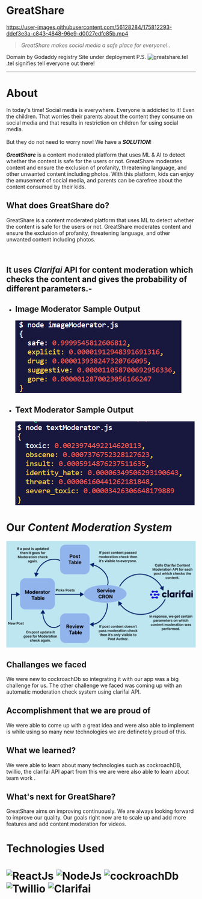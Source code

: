 # **GreatShare**



https://user-images.githubusercontent.com/56128284/175812293-ddef3e3a-c843-4848-96e9-d0027edfc85b.mp4


> *GreatShare makes social media a safe place for everyone!..*

Domain by Godaddy registry
Site under deployment
P.S. ![greatshare.tel]() 
.tel signifies tell everyone out there!

<hr>

# About


 In today's time! Social media is everywhere. Everyone is addicted to it! Even the children. That worries their parents about the content they consume on social media and that results in restriction on children for      using social media. 
 <br></br>
 But they do not need to worry now! We have a
        *__SOLUTION__*!
<br></br>
 *__GreatShare__* is a content moderated platform that uses ML & AI to detect
          whether the content is safe for the users or not. GreatShare moderates
          content and ensure the exclusion of profanity, threatening language,
          and other unwanted content including photos.
  With this platform, kids can enjoy the amusement of social media, and
        parents can be carefree about the content consumed by their kids.
        
## What does GreatShare do?


 GreatShare is a content moderated platform that uses ML to detect
          whether the content is safe for the users or not. GreatShare moderates
          content and ensure the exclusion of profanity, threatening language,
          and other unwanted content including photos.

<br/>

It uses  *__Clarifai__*  API for content moderation which checks the content and gives the probability of different parameters.-
-
- ## Image Moderator Sample Output
  ![](/frontend/src/Images/imageM.PNG)

- ## Text Moderator Sample Output
  ![](/frontend/src/Images/textM.PNG)  

          
# Our *__Content Moderation System__*

![](/frontend/src/Images/flow.png)   
     
     
     
## Challanges we faced

We were new to cockroachDb so integrating it with our app was a big challenge for us.
The other challenge we faced was coming up with an automatic moderation check system using clarifai API.


## Accomplishment that we are proud of


We were able to come up with a great idea and were also able to implement is while using so many new technologies we are definetely proud of this.


## What we learned?

We were able to learn about many technologies such as cockroachDB, twillio, the clarifai API apart from this we are were also able to learn about team work .



## What's next for GreatShare?


GreatShare aims on improving continuously. We are always looking forward to improve our quality. Our goals right now are to scale up and add more features and add content moderation for videos.



# Technologies Used 


 
#  ![ReactJs](https://logos-download.com/wp-content/uploads/2016/09/React_logo_wordmark.png)   ![NodeJs](https://programadoresbrasil.com.br/wp-content/uploads/2020/02/nodejs.jpg)  ![cockroachDb](https://miro.medium.com/max/1196/0*J4CudgdsKXNobIGF.jpeg)  ![Twillio](https://techcrunch.com/wp-content/uploads/2016/01/twilio-logo.png?w=1024) ![Clarifai](https://res.cloudinary.com/crunchbase-production/image/upload/c_lpad,f_auto,q_auto:eco,dpr_1/x2d9xny0gatskd34eait)














        

